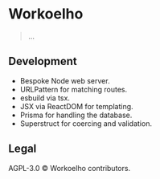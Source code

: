 # Workoelho

> ...

## Development

- Bespoke Node web server.
- URLPattern for matching routes.
- esbuild via tsx.
- JSX via ReactDOM for templating.
- Prisma for handling the database.
- Superstruct for coercing and validation.

## Legal

AGPL-3.0 © Workoelho contributors.
